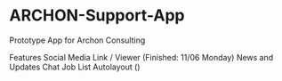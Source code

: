 # ARCHON-Support-App

Prototype App for Archon Consulting

Features
Social Media Link / Viewer (Finished: 11/06 Monday)
News and Updates
Chat
Job List
Autolayout ()
